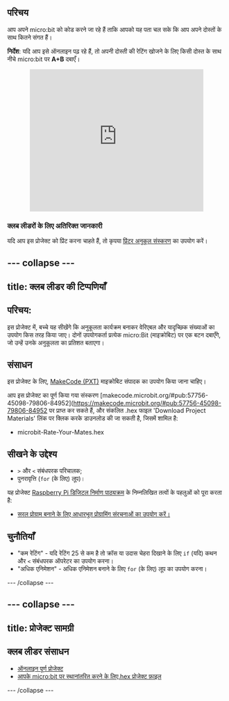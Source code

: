 ## परिचय

आप अपने micro:bit को कोड करने जा रहे हैं ताकि आपको यह पता चल सके कि आप अपने दोस्तों के साथ कितने संगत हैं।

**निर्देश**: यदि आप इसे ऑनलाइन पढ़ रहे हैं, तो अपनी दोस्ती की रेटिंग खोजने के लिए किसी दोस्त के साथ नीचे micro:bit पर **A+B** दबाएँ।

<div class="trinket" style="width:400px;margin: 0 auto;">
<div style="position:relative;height:0;padding-bottom:81.97%;overflow:hidden;"><iframe style="position:absolute;top:0;left:0;width:100%;height:100%;" src="https://makecode.microbit.org/---run?id=_iLDhcVa0K2Fd" allowfullscreen="allowfullscreen" sandbox="allow-popups allow-scripts allow-same-origin" frameborder="0"></iframe></div>
</div>

### क्लब लीडरों के लिए अतिरिक्त जानकारी

यदि आप इस प्रोजेक्ट को प्रिंट करना चाहते हैं, तो कृपया [प्रिंटर अनुकूल संस्करण](https://projects.raspberrypi.org/en/projects/rate-your-mates/print) का उपयोग करें।

## \--- collapse \---

## title: क्लब लीडर की टिप्पणियाँ

## परिचय:

इस प्रोजेक्ट में, बच्चे यह सीखेंगे कि अनुकूलता कार्यक्रम बनाकर वेरिएबल और यादृच्छिक संख्याओं का उपयोग किस तरह किया जाए। दोनों उपयोगकर्ता प्रत्येक micro:Bit (माइक्रोबिट) पर एक बटन दबाएँगे, जो उन्हें उनके अनुकूलता का प्रतिशत बताएगा।

## संसाधन

इस प्रोजेक्ट के लिए, [MakeCode (PXT)](http://jumpto.cc/mb-new) माइक्रोबिट संपादक का उपयोग किया जाना चाहिए।

आप इस प्रोजेक्ट का पूर्ण किया गया संस्करण \[makecode.microbit.org/#pub:57756-45098-79806-84952\](https://makecode.microbit.org/#pub:57756-45098-79806-84952 पर प्राप्त कर सकते हैं, और संकलित .hex फाइल 'Download Project Materials' लिंक पर क्लिक करके डाउनलोड की जा सकती है, जिसमें शामिल है:

* microbit-Rate-Your-Mates.hex

## सीखने के उद्देश्य

* `>` और `<` संबंधपरक परिचालक;
* पुनरावृत्ति (`for` (के लिए) लूप)।

यह प्रोजेक्ट [Raspberry Pi डिजिटल निर्माण पाठ्यक्रम](http://rpf.io/curriculum) के निम्नलिखित तत्वों के पहलुओं को पूरा करता है:

* [सरल प्रोग्राम बनाने के लिए आधारभूत प्रोग्रामिंग संरचनाओं का उपयोग करें।](https://www.raspberrypi.org/curriculum/programming/creator)

## चुनौतियाँ

* "कम रेटिंग" - यदि रेटिंग 25 से कम है तो क्रॉस या उदास चेहरा दिखाने के लिए `if` (यदि) कथन और `<` संबंधपरक ऑपरेटर का उपयोग करना।
* "अधिक एनिमेशन" - अधिक एनिमेशन बनाने के लिए `for` (के लिए) लूप का उपयोग करना।

\--- /collapse \---

## \--- collapse \---

## title: प्रोजेक्ट सामग्री

## क्लब लीडर संसाधन

* [ऑनलाइन पूर्ण प्रोजेक्ट](https://makecode.microbit.org/#pub:57756-45098-79806-84952)
* [आपके micro:bit पर स्थानांतरित करने के लिए.hex प्रोजेक्ट फ़ाइल](resources/microbit-Rate-Your-Mates.hex)

\--- /collapse \---